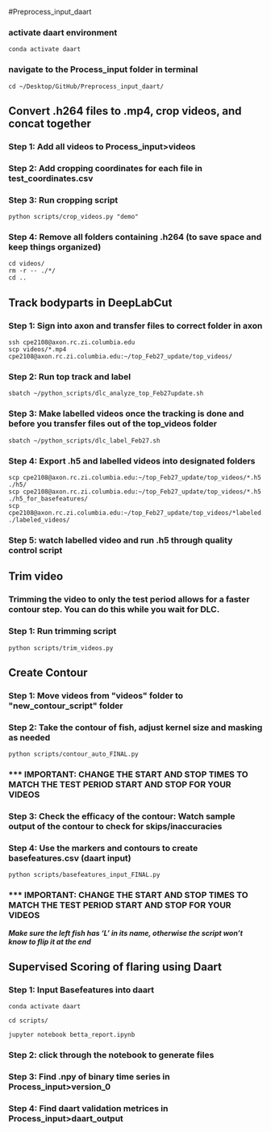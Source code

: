 #Preprocess_input_daart
### activate daart environment
```
conda activate daart
```
### navigate to the Process_input folder in terminal
```
cd ~/Desktop/GitHub/Preprocess_input_daart/
```
## Convert .h264 files to .mp4, crop videos, and concat together

### Step 1: Add all videos to Process_input>videos
### Step 2: Add cropping coordinates for each file in test_coordinates.csv
### Step 3: Run cropping script
```
python scripts/crop_videos.py "demo"
```
### Step 4: Remove all folders containing .h264 (to save space and keep things organized)

```
cd videos/
rm -r -- ./*/
cd ..
```
## Track bodyparts in DeepLabCut

### Step 1: Sign into axon and transfer files to correct folder in axon
```
ssh cpe2108@axon.rc.zi.columbia.edu
scp videos/*.mp4 cpe2108@axon.rc.zi.columbia.edu:~/top_Feb27_update/top_videos/
```
### Step 2: Run top track and label
```
sbatch ~/python_scripts/dlc_analyze_top_Feb27update.sh
```
### Step 3: Make labelled videos once the tracking is done and before you transfer files out of the top_videos folder
```
sbatch ~/python_scripts/dlc_label_Feb27.sh
```
### Step 4: Export .h5 and labelled videos into designated folders
```
scp cpe2108@axon.rc.zi.columbia.edu:~/top_Feb27_update/top_videos/*.h5 ./h5/
scp cpe2108@axon.rc.zi.columbia.edu:~/top_Feb27_update/top_videos/*.h5 ./h5_for_basefeatures/
scp cpe2108@axon.rc.zi.columbia.edu:~/top_Feb27_update/top_videos/*labeled.mp4 ./labeled_videos/
```
### Step 5: watch labelled video and run .h5 through quality control script

## Trim video
### Trimming the video to only the test period allows for a faster contour step. You can do this while you wait for DLC. 

### Step 1: Run trimming script
```
python scripts/trim_videos.py
```
## Create Contour

### Step 1: Move videos from "videos" folder to "new_contour_script" folder

### Step 2: Take the contour of fish, adjust kernel size and masking as needed
```
python scripts/contour_auto_FINAL.py 
```
### *** IMPORTANT: CHANGE THE START AND STOP TIMES TO MATCH THE TEST PERIOD START AND STOP FOR YOUR VIDEOS

### Step 3: Check the efficacy of the contour: Watch sample output of the contour to check for skips/inaccuracies

### Step 4: Use the markers and contours to create basefeatures.csv (daart input)
```
python scripts/basefeatures_input_FINAL.py
```
### *** IMPORTANT: CHANGE THE START AND STOP TIMES TO MATCH THE TEST PERIOD START AND STOP FOR YOUR VIDEOS

***Make sure the left fish has ‘L’ in its name, otherwise the script won’t know to flip it at the end***

## Supervised Scoring of flaring using Daart


### Step 1: Input Basefeatures into daart
```
conda activate daart

cd scripts/

jupyter notebook betta_report.ipynb
```
### Step 2: click through the notebook to generate files

### Step 3: Find .npy of binary time series in Process_input>version_0 

### Step 4: Find daart validation metrices in Process_input>daart_output




